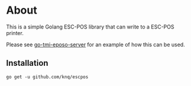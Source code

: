 # About #
This is a simple Golang ESC-POS library that can write to a ESC-POS printer.

Please see [go-tmi-eposo-server](https://github.com/KNQ/go-tmi-epos-server) for
an example of how this can be used.

## Installation ##

    go get -u github.com/knq/escpos
